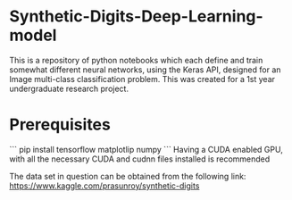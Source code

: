 # Synthetic-Digits-Deep-Learning-model

This is a repository of python notebooks which each define and train
somewhat different neural networks, using the Keras API, designed for an Image multi-class classification problem.
This was created for a 1st year undergraduate research project.

<h1>Prerequisites</h1>
```
pip install tensorflow matplotlip numpy
```
Having a CUDA enabled GPU, with all the necessary CUDA and cudnn files installed
is recommended

The data set in question can be obtained from the following link:
https://www.kaggle.com/prasunroy/synthetic-digits
